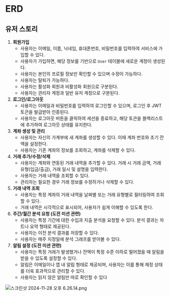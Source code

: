 # ERD

## 유저 스토리

1. **회원가입**
    - 사용자는 이메일, 이름, 닉네임, 휴대폰번호, 비밀번호를 입력하여 서비스에 가입할 수 있다.
    - 사용자가 가입하면, 해당 정보를 기반으로 `User` 테이블에 새로운 계정이 생성된다.
    - 사용자는 본인의 프로필 정보만 확인할 수 있으며 수정이 가능하다.
    - 사용자는 탈퇴가 가능하다.
    - 사용자는 활성화 회원과 비활성화 회원으로 구분된다.
    - 사용자는 관리자 계정과 일반 유저 계정으로 구분된다.
2. **로그인/로그아웃**
    - 사용자는 이메일과 비밀번호를 입력하여 로그인할 수 있으며, 로그인 후 JWT 토큰을 발급받아 인증된다.
    - 사용자는 로그아웃 버튼을 클릭하여 세션을 종료하고, 해당 토큰을 블랙리스트에 추가하여 로그아웃 상태를 유지한다.
3. **계좌 생성 및 관리**
    - 사용자는 자신의 가계부에 새 계좌를 생성할 수 있다. 이때 계좌 번호와 초기 잔액을 설정한다.
    - 사용자는 기존 계좌의 정보를 조회하고, 계좌를 삭제할 수 있다.
4. **거래 추가/수정/삭제**
    - 사용자는 계좌와 연동된 거래 내역을 추가할 수 있다. 거래 시 거래 금액, 거래 유형(입금/출금), 거래 일시 및 설명을 입력한다.
    - 사용자는 거래 내역을 조회할 수 있다.
    - 관리자는 필요한 경우 거래 정보를 수정하거나 삭제할 수 있다.
5. **거래 내역 조회**
    - 사용자는 특정 계좌의 거래 내역을 날짜별 또는 거래 유형별로 필터링하여 조회할 수 있다.
    - 거래 내역은 시각적으로 표시되어, 사용자가 쉽게 이해할 수 있도록 한다.
6. **주간/월간 분석 요청 (도전 미션 관련)**
    - 사용자는 특정 기간에 대한 수입과 지출 분석을 요청할 수 있다. 분석 결과는 차트나 요약 형태로 제공된다.
    - 사용자는 이전 분석 결과를 저장할 수 있다.
    - 사용자는 매주 지정일에 분석 그래프를 받아볼 수 있다.
7. **알림 설정 (도전 미션 관련)**
    - 사용자는 특정 거래가 발생했거나 잔액이 특정 수준 이하로 떨어졌을 때 알림을 받을 수 있도록 설정할 수 있다.
    - 알림은 이메일이나 앱 내 알림 형태로 제공되며, 사용자는 이를 통해 재정 상태를 더욱 효과적으로 관리할 수 있다.
    - 사용자는 읽지 않은 알림만 따로 확인할 수 있다


![스크린샷 2024-11-28 오후 6.26.14.png](../../Desktop/%EC%8A%A4%ED%81%AC%EB%A6%B0%EC%83%B7%202024-11-28%20%EC%98%A4%ED%9B%84%206.26.14.png)